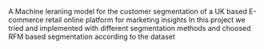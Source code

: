 A Machine leraning model for the customer segmentation of a UK based E-commerce retail online platform for marketing insights
In this project we tried and implemented with different segmentation methods and choosed RFM based segmentation according to the dataset
